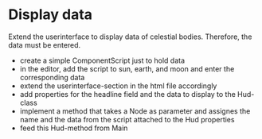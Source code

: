 # Display data
Extend the userinterface to display data of celestial bodies. Therefore, the data must be entered.  
- create a simple ComponentScript just to hold data
- in the editor, add the script to sun, earth, and moon and enter the corresponding data
- extend the userinterface-section in the html file accordingly
- add properties for the headline field and the data to display to the Hud-class
- implement a method that takes a Node as parameter and assignes the name and the data from the script attached to the Hud properties
- feed this Hud-method from Main
